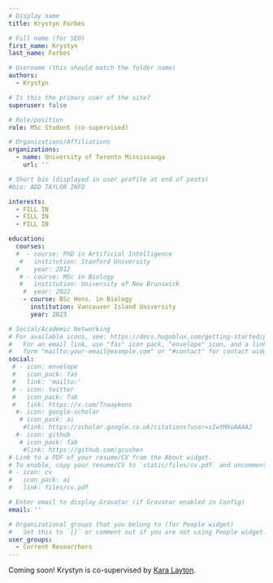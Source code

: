```yaml
---
# Display name
title: Krystyn Forbes

# Full name (for SEO)
first_name: Krystyn
last_name: Forbes

# Username (this should match the folder name)
authors:
  - Krystyn

# Is this the primary user of the site?
superuser: false

# Role/position
role: MSc Student (co-supervised)

# Organizations/Affiliations
organizations:
  - name: University of Toronto Mississauga
    url: ''

# Short bio (displayed in user profile at end of posts)
#bio: ADD TAYLOR INFO

interests:
  - FILL IN
  - FILL IN
  - FILL IN

education:
  courses:
  #  - course: PhD in Artificial Intelligence
   #   institution: Stanford University
  #    year: 2012
   # - course: MSc in Biology
   #   institution: University of New Brunswick
    #  year: 2022
    - course: BSc Hons. in Biology
      institution: Vancouver Island University
      year: 2023

# Social/Academic Networking
# For available icons, see: https://docs.hugoblox.com/getting-started/page-builder/#icons
#   For an email link, use "fas" icon pack, "envelope" icon, and a link in the
#   form "mailto:your-email@example.com" or "#contact" for contact widget.
social:
 # - icon: envelope
 #   icon_pack: fas
 #   link: 'mailto:'
 # - icon: twitter
 #   icon_pack: fab
 #   link: https://x.com/Tnaaykens
  #- icon: google-scholar
   # icon_pack: ai
    #link: https://scholar.google.co.uk/citations?user=sIwtMXoAAAAJ
  #- icon: github
   # icon_pack: fab
    #link: https://github.com/gcushen
# Link to a PDF of your resume/CV from the About widget.
# To enable, copy your resume/CV to `static/files/cv.pdf` and uncomment the lines below.
# - icon: cv
#   icon_pack: ai
#   link: files/cv.pdf

# Enter email to display Gravatar (if Gravatar enabled in Config)
email: ''

# Organizational groups that you belong to (for People widget)
#   Set this to `[]` or comment out if you are not using People widget.
user_groups:
  - Current Researchers
---
```

Coming soon! Krystyn is co-supervised by [Kara Layton](https://www.laytonlab.com/).